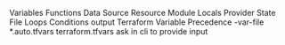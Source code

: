 Variables
Functions
Data Source
Resource
Module
Locals
Provider
State File
Loops
Conditions
output
Terraform Variable Precedence
-var-file
*.auto.tfvars
terraform.tfvars
ask in cli to provide input